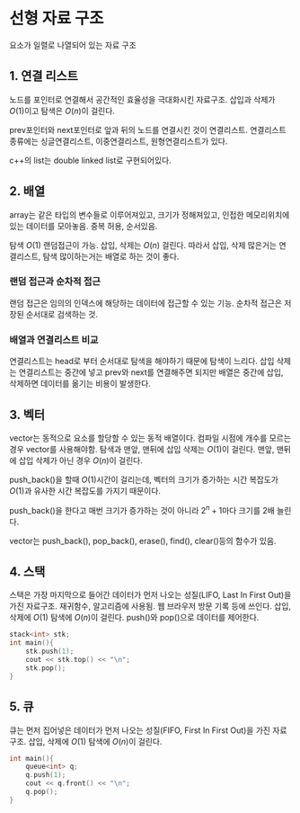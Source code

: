 # 선형 자료 구조
요소가 일렬로 나열되어 있는 자료 구조

## 1. 연결 리스트
노드를 포인터로 연결해서 공간적인 효율성을 극대화시킨 자료구조. 삽입과 삭제가 $O(1)$이고 탐색은 $O(n)$이 걸린다.

prev포인터와 next포인터로 앞과 뒤의 노드를 연결시킨 것이 연결리스트. 연결리스트 종류에는 싱글연결리스트, 이중연결리스트, 원형연결리스트가 있다.

c++의 list는 double linked list로 구현되어있다.

## 2. 배열
array는 같은 타입의 변수들로 이루어져있고, 크기가 정해져있고, 인접한 메모리위치에 있는 데이터를 모아놓음. 중복 허용, 순서있음.

탐색 $O(1)$ 랜덤접근이 가능. 삽입, 삭제는 $O(n)$ 걸린다. 따라서 삽입, 삭제 많은거는 연결리스트, 탐색 많이하는거는 배열로 하는 것이 좋다.

### 랜덤 접근과 순차적 접근
랜덤 접근은 임의의 인덱스에 해당하는 데이터에 접근할 수 있는 기능. 순차적 접근은 저장된 순서대로 검색하는 것.

### 배열과 연결리스트 비교
연결리스트는 head로 부터 순서대로 탐색을 해야하기 때문에 탐색이 느리다. 삽입 삭제는 연결리스트는 중간에 넣고 prev와 next를 연결해주면 되지만 배열은 중간에 삽입, 삭제하면 데이터를 옮기는 비용이 발생한다.

## 3. 벡터
vector는 동적으로 요소를 할당할 수 있는 동적 배열이다.
컴파일 시점에 개수를 모르는 경우 vector를 사용해야함.
탐색과 맨앞, 맨뒤에 삽입 삭제는 $O(1)$이 걸린다. 맨앞, 맨뒤에 삽입 삭제가 아닌 경우 $O(n)$이 걸린다.

push_back()을 할때 $O(1)$시간이 걸리는데, 벡터의 크기가 증가하는 시간 복잡도가 $O(1)$과 유사한 시간 복잡도를 가지기 때문이다.

push_back()을 한다고 매번 크기가 증가하는 것이 아니라 $2^n+1$마다 크기를 2배 늘린다.

vector는 push_back(), pop_back(), erase(), find(), clear()등의 함수가 있음.

## 4. 스택
스택은 가장 마지막으로 들어간 데이터가 먼저 나오는 성질(LIFO, Last In First Out)을 가진 자료구조. 재귀함수, 알고리즘에 사용됨. 웹 브라우저 방문 기록 등에 쓰인다. 삽입, 삭제에 $O(1)$ 탐색에 $O(n)$이 걸린다. push()와 pop()으로 데이터를 제어한다.

```C++
stack<int> stk;
int main(){
    stk.push(1);
    cout << stk.top() << "\n";
    stk.pop();
}
```

## 5. 큐
큐는 먼저 집어넣은 데이터가 먼저 나오는 성질(FIFO, First In First Out)을 가진 자료구조. 삽입, 삭제에 $O(1)$ 탐색에 $O(n)$이 걸린다.

```C++
int main(){
    queue<int> q;
    q.push(1);
    cout << q.front() << "\n";
    q.pop();
}
```